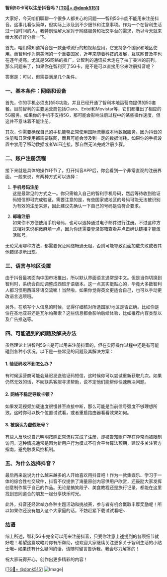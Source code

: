 **智利5G卡可以注册抖音吗？[[TG💪+ @donk5151](https://t.me/s/donk5151)]**

大家好，今天咱们聊聊一个很多人都关心的问题——智利5G卡能不能用来注册抖音。这事儿看似简单，但实际上涉及到不少细节和注意事项。作为一个在智利生活过一段时间的人，我特别理解大家对于网络服务和社交平台的需求，所以今天就来给大家好好分析一下。

首先，咱们得知道抖音是一款全球流行的短视频应用，它支持多个国家和地区使用。而智利作为南美洲的一个重要国家，近年来随着科技的发展，互联网普及率也在逐年提高。尤其是5G网络的推广，让智利的通讯技术走在了拉丁美洲的前列。那么问题来了，如果你在智利买了5G卡，是不是可以直接用它来注册抖音呢？

答案是：可以，但需要满足几个条件。

### 一、基本条件：网络和设备

首先，你的手机必须支持5G功能，并且已经开通了智利本地运营商提供的5G套餐。目前智利的主要运营商包括Claro、Entel和Movistar等，它们都推出了相应的5G服务。如果你的手机不支持5G，那可能会影响注册过程中的某些操作速度，但这并不意味着不能注册。

其次，你需要确保自己的手机能够正常使用国际流量或本地数据服务。因为抖音的注册和日常使用都需要联网，而且可能会涉及到一定的数据消耗。如果你的手机设置中禁用了移动数据或者WiFi连接，那自然无法完成注册步骤。

### 二、账户注册流程

接下来就是具体的操作环节了。打开抖音APP后，你会看到一个非常直观的注册界面。一般来说，有两种方式可以选择：

1. **手机号码注册**  
   这是最常见的方式之一。你只需输入自己的智利手机号码，然后等待收到验证码短信即可完成验证。需要注意的是，有些国家或地区的号码可能无法被识别为有效的注册来源，因此建议先确认一下自己的号码是否符合要求。

2. **邮箱注册**  
   如果你不方便使用手机号码，也可以选择通过电子邮件进行注册。不过这种方式相对来说稍微麻烦一点，因为你还需要登录邮箱查看并点击确认链接才能激活账号。

无论采用哪种方法，都需要保证网络畅通无阻，否则可能导致页面加载失败或者其他错误提示出现。

### 三、语言与地区设置

由于抖音最初面向中国市场推出，所以默认界面语言通常是中文。但是当你切换到智利时，系统会自动调整成西班牙语版本。这一点其实挺贴心的，毕竟大多数智利人都习惯用西班牙语交流嘛！当然啦，如果你觉得英文更适合自己，也可以手动更改语言选项哦。

另外，在填写个人信息的时候，记得仔细核对所选国家/地区是否正确。比如你是住在圣地亚哥还是瓦尔帕莱索？这些信息都会影响后续体验，比如推荐内容类型以及广告推送等。

### 四、可能遇到的问题及解决办法

虽然理论上讲智利5G卡是可以用来注册抖音的，但在实际操作过程中还是有可能碰到各种小状况。以下是一些常见的问题及其解决方案：

#### 1. 验证码收不到怎么办？
有时候运营商可能会延迟发送验证码短信，这时候你可以尝试重新获取几次。如果仍然无效的话，不妨联系客服寻求帮助，说不定他们能帮你快速解决问题。

#### 2. 网络不稳定导致卡顿？
如果发现视频加载速度很慢甚至直接中断，那么可能是当前信号强度不够理想所致。这时你可以换个位置试试看，或者重启路由器看看效果如何。

#### 3. 被误认为虚假账号？
有些人反映说自己明明按照正常流程完成了注册，却被告知账户存在异常而被限制访问。这种情况通常是因为新用户行为模式不符合平台算法预期，建议多关注官方指南，避免触发风控机制。

### 五、为什么选择抖音？

最后再来说说为什么越来越多的人开始喜欢用抖音吧！作为一款集娱乐、学习于一体的综合性社交软件，抖音不仅提供了海量原创内容供用户欣赏，还鼓励大家发挥创意制作属于自己的作品。无论是搞笑段子、美食教程还是旅行记录，都能在这里找到志同道合的朋友一起分享快乐时光。

此外，抖音还经常举办各种主题活动和挑战赛，参与者有机会赢取丰厚奖励呢！所以如果你还没有加入这个大家庭的话，不妨赶紧下载试试看吧~

### 结语

综上所述，智利5G卡完全可以用来注册抖音，只要你注意上述提到的各项细节就好啦！希望这篇攻略对你有所帮助，也欢迎大家继续关注更多关于智利生活的小贴士哦~ 如果还有什么疑问的话，请随时留言告诉我，我会尽力解答的！

祝大家玩得开心，创作出更多精彩的内容！

[[TG💪+ @donk5151](https://t.me/s/donk5151) ![Image](https://i.postimg.cc/rwNCRYN7/Snipaste-2025-04-30-17-27-05.png)]